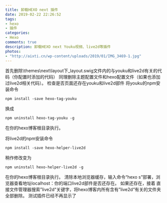```yaml
---
title: 卸载HEXO next 插件
date: 2019-02-22 22:26:52
tags:
- hexo
- 插件
categories:
- Hexo
comments: true
description: 卸载HEXO next Youku视频、live2d等插件
photos:
- "http://aixti.cn/wp-content/uploads/2019/01/IMG_3469-1.jpg"
---
```

首先删除\themes\next\layout下_layout.swig文件内的与youku和live2d有关的代码（你配置时添加的代码）
同理删除主题配置文件和hexo配置文件（如果也添加过live2d相关代码）。
检查是否页面还存在youku和live2d部件
将youku的npm安装命令
```
npm install -save hexo-tag-youku
```
换成
```
npm uninstall hexo-tag-youku -g
```
在你的hexo博客根目录执行。

将live2d的npm安装命令
```
npm install -save hexo-helper-live2d
```
稍作修改变为
```
npm uninstall hexo-helper-live2d -g
```
在你的hexo博客根目录执行。
清除本地浏览器缓存，输入命令“hexo s”部署，浏览器查看地址localhost：你的端口live2d部件是否还存在。
如果还存在，接着
直接文件管理器搜索”live2d“关键字，将hexo博客内所有含有”live2d“有关的文件夹全部删除。
测试插件已经不再显示了
